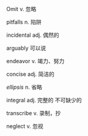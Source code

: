 Omit v. 忽略

pitfalls n. 陷阱

incidental adj. 偶然的

arguably 可以说

endeavor v. 竭力、努力

concise adj. 简洁的

*ellipsis* n. 省略

integral adj. 完整的 不可缺少的

transcribe v. 录制，抄

neglect v. 忽视
